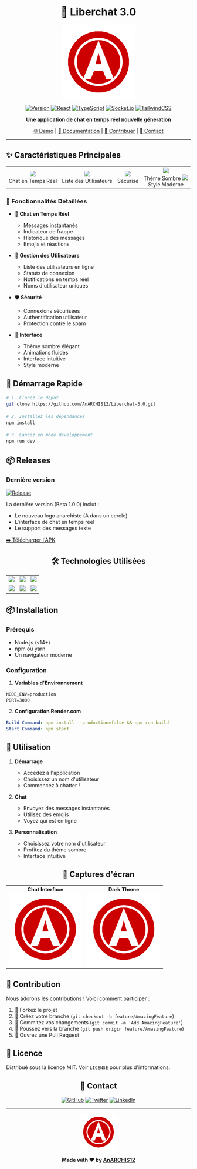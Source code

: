 <div align="center">

# 🚀 Liberchat 3.0

<img src="public/images/liberchat-logo.svg" alt="Liberchat Logo" width="200"/>

[![Version](https://img.shields.io/badge/Version-Beta%201.0.0-red?style=for-the-badge)](https://github.com/AnARCHIS12/Liberchat-3.0/releases)
[![React](https://img.shields.io/badge/React-20232A?style=for-the-badge&logo=react&logoColor=61DAFB)](https://reactjs.org/)
[![TypeScript](https://img.shields.io/badge/TypeScript-007ACC?style=for-the-badge&logo=typescript&logoColor=white)](https://www.typescriptlang.org/)
[![Socket.io](https://img.shields.io/badge/Socket.io-010101?style=for-the-badge&logo=socket.io&logoColor=white)](https://socket.io/)
[![TailwindCSS](https://img.shields.io/badge/Tailwind_CSS-38B2AC?style=for-the-badge&logo=tailwind-css&logoColor=white)](https://tailwindcss.com/)

**Une application de chat en temps réel nouvelle génération**

[🌐 Demo](https://liberchat-3-0-1.onrender.com/) | [📝 Documentation](#-documentation) | [🤝 Contribuer](#-contribution) | [📧 Contact](#-contact)

---

</div>

## ✨ Caractéristiques Principales

<div align="center">
<table>
<tr>
<td align="center">
    <img src="https://img.icons8.com/fluency/48/000000/comments.png" width="30"/>
    <br />Chat en Temps Réel
</td>
<td align="center">
    <img src="https://img.icons8.com/fluency/48/000000/user-group-man-woman.png" width="30"/>
    <br />Liste des Utilisateurs
</td>
<td align="center">
    <img src="https://img.icons8.com/fluency/48/000000/security-checked.png" width="30"/>
    <br />Sécurisé
</td>
<td align="center">
    <img src="https://img.icons8.com/fluency/48/000000/palette.png" width="30"/>
    <br />Thème Sombre
    <img src="https://img.icons8.com/fluency/48/000000/design-style.png" width="30"/>
    <br />Style Moderne
</td>
</tr>
</table>
</div>

### 🎯 Fonctionnalités Détaillées

- 💬 **Chat en Temps Réel**
  - Messages instantanés
  - Indicateur de frappe
  - Historique des messages
  - Emojis et réactions

- 👥 **Gestion des Utilisateurs**
  - Liste des utilisateurs en ligne
  - Statuts de connexion
  - Notifications en temps réel
  - Noms d'utilisateur uniques

- 🛡️ **Sécurité**
  - Connexions sécurisées
  - Authentification utilisateur
  - Protection contre le spam

- 🎨 **Interface**
  - Thème sombre élégant
  - Animations fluides
  - Interface intuitive
  - Style moderne

## 🚀 Démarrage Rapide

```bash
# 1. Clonez le dépôt
git clone https://github.com/AnARCHIS12/Liberchat-3.0.git

# 2. Installez les dépendances
npm install

# 3. Lancez en mode développement
npm run dev
```

## 📦 Releases

### Dernière version
[![Release](https://img.shields.io/badge/Release-Beta%201.0.0-red?style=for-the-badge)](https://github.com/AnARCHIS12/Liberchat-3.0/releases/tag/beta-1.0.0)

La dernière version (Beta 1.0.0) inclut :
- Le nouveau logo anarchiste (A dans un cercle)
- L'interface de chat en temps réel
- Le support des messages texte

[➡️ Télécharger l'APK](https://github.com/AnARCHIS12/Liberchat-3.0/releases/download/beta-1.0.0/liberchat-1.0.0-beta-a-only.apk)

<div align="center">

## 🛠️ Technologies Utilisées

<table>
<tr>
<td align="center">
    <img src="https://img.shields.io/badge/-React-61DAFB?style=for-the-badge&logo=react&logoColor=black" />
</td>
<td align="center">
    <img src="https://img.shields.io/badge/-TypeScript-3178C6?style=for-the-badge&logo=typescript&logoColor=white" />
</td>
<td align="center">
    <img src="https://img.shields.io/badge/-Socket.io-010101?style=for-the-badge&logo=socket.io&logoColor=white" />
</td>
</tr>
<tr>
<td align="center">
    <img src="https://img.shields.io/badge/-Tailwind_CSS-38B2AC?style=for-the-badge&logo=tailwind-css&logoColor=white" />
</td>
<td align="center">
    <img src="https://img.shields.io/badge/-Node.js-339933?style=for-the-badge&logo=node.js&logoColor=white" />
</td>
<td align="center">
    <img src="https://img.shields.io/badge/-Express-000000?style=for-the-badge&logo=express&logoColor=white" />
</td>
</tr>
</table>

</div>

## 📦 Installation

### Prérequis

- Node.js (v14+)
- npm ou yarn
- Un navigateur moderne

### Configuration

1. **Variables d'Environnement**
```env
NODE_ENV=production
PORT=3000
```

2. **Configuration Render.com**
```yaml
Build Command: npm install --production=false && npm run build
Start Command: npm start
```

## 🌟 Utilisation

1. **Démarrage**
   - Accédez à l'application
   - Choisissez un nom d'utilisateur
   - Commencez à chatter !

2. **Chat**
   - Envoyez des messages instantanés
   - Utilisez des emojis
   - Voyez qui est en ligne

3. **Personnalisation**
   - Choisissez votre nom d'utilisateur
   - Profitez du thème sombre
   - Interface intuitive

<div align="center">

## 📱 Captures d'écran

<table>
<tr>
<td align="center">
    <strong>Chat Interface</strong>
    <br />
    <img src="public/images/liberchat-logo.svg" width="200"/>
</td>
<td align="center">
    <strong>Dark Theme</strong>
    <br />
    <img src="public/images/liberchat-logo.svg" width="200"/>
</td>
</tr>
</table>

</div>

## 🤝 Contribution

Nous adorons les contributions ! Voici comment participer :

1. 🍴 Forkez le projet
2. 🔧 Créez votre branche (`git checkout -b feature/AmazingFeature`)
3. 💫 Commitez vos changements (`git commit -m 'Add AmazingFeature'`)
4. 🚀 Poussez vers la branche (`git push origin feature/AmazingFeature`)
5. 🎉 Ouvrez une Pull Request

## 📄 Licence

Distribué sous la licence MIT. Voir `LICENSE` pour plus d'informations.

<div align="center">

## 📧 Contact

[![GitHub](https://img.shields.io/badge/GitHub-100000?style=for-the-badge&logo=github&logoColor=white)](https://github.com/AnARCHIS12)
[![Twitter](https://img.shields.io/badge/Twitter-1DA1F2?style=for-the-badge&logo=twitter&logoColor=white)](https://twitter.com/)
[![LinkedIn](https://img.shields.io/badge/LinkedIn-0077B5?style=for-the-badge&logo=linkedin&logoColor=white)](https://linkedin.com/)

---

<img src="public/images/liberchat-logo.svg" alt="Liberchat Logo" width="100"/>

**Made with ❤️ by [AnARCHIS12](https://github.com/AnARCHIS12)**

</div>
